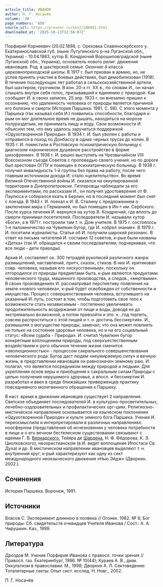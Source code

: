 ```yaml
---
article_title: ИВАНОВ
author: П. Г. Носачёв
volume: '20'
page_numbers: '656'
source_url: https://pravenc.ru/text/200491.html
downloaded_at: '2025-10-13T12:56:07Z'
---
```


Порфирий Корнеевич (20.02.1898, с. Ореховка Славяносербского у. Екатеринославской губ. (ныне Лутугинского р-на Луганской обл., Украина) - 10.04.1983, хутор В. Кондрючий Ворошиловградской (ныне Луганской) обл., Украина), основатель нового религ. движения ивановцев. Род. в шахтерской семье. Окончил 4 класса церковноприходской школы. В 1917 г. был призван в армию, но, не успев принять участия в боевых действиях, был демобилизован (1918). В течение последующих лет работал в сельскохозяйственной артели, был шахтером, грузчиком. В кон. 20-х гг. XX в., по словам И., он начал слышать внутри себя голос, призывавший к единению с природой. Как сообщает И. в своих записях, 25 апр. 1933 г. он внезапно пришел к осознанию, что удаленность человека от природы является причиной его болезни и смерти (История Паршека. 1991. С. 98). С этого момента у Паршека (так называл себя И.) появились способности, благодаря к-рым он мог длительное время не дышать, находиться на морозе полураздетым, не принимать пищу и воду. Свои возможности И. объяснял тем, что ему удалось заручиться поддержкой «Одухотворенной Природы». В 1934 г. И. был уволен с работы и отправился в поход по Донбассу в одних черных трусах до колен. В 1935 г. И. поместили в Ростовскую психиатрическую больницу с диагнозом «хроническое душевное расстройство в форме шизофрении». В 1936 г. И. решил выступить на Чрезвычайном VIII Всесоюзном съезде Советов с проповедью своего учения, но по дороге был арестован ОГПУ и помещен в психиатрическую больницу. В 1938 г. получил инвалидность 1-й группы без права на работу, после чего главным источником дохода И. стало «целительство». Во время Великой Отечественной войны И. оказался на оккупированной территории в Днепропетровске. Гитлеровцы наблюдали за его экспериментами, по рассказам И., он получил удостоверение от Ф. Паулюса и собирался ехать в Берлин, но в последний момент был снят с поезда. В 1943 г. И. поехал к И. В. Сталину с предложением о заключении мира с Германией, но был помещен в Ин-т им. Сербского. После курса лечения И. вернулся на хутор В. Кондрючий, где вплоть до смерти принимал посетителей. Последователи И. называли хутор «Боги», а в 1971 г. построили там т. н. Дом учителя. В 1975 г. состоялось 1-е паломничество на Чувилкин бугор, где И. «обрел знание». В 1979 г. И. посетили журналисты. Статьи об И. получили широкий резонанс. В ответ на письма читателей И. составил 12 советов, к-рые были названы «Детка» (так И. обращался к своим последователям, подчеркивая, что все люди - дети природы).

Архив И. составляет ок. 300 тетрадей рукописей различного жанра: размышлений, наставлений, притч, сказок, стихов. В них И. критиковал совр. человека, называя его «искусственным», поскольку он отгородился от природы предметами быта, к-рые являются продуктами человеческого труда, машинного производства, а следов., «мертвыми». В своих произведениях И. рассматривал перспективу появления на земле «нового человека», к-рый будет освобожден от собственности и имущества. Процесс совершенствования человека, вступившего на указанный И. путь, состоит в том, чтобы подготовить свое тело к возможности стать независимым - постепенно увеличивать продолжительность воздержания от пищи и воды, доводя ее до экстремально возможной, а потом превзойти и это: «...год терпеть, совсем распроститься с этой пищей и т. о. достичь бессмертия». И., размышляя о могуществе природы, замечал, что она может повлиять не только на состояние здоровья человека, но и на его социальный статус: «Всем судьба - Природа». И. считал Чувилкин бугор конкретным воплощением природы, под сверхъестественным воздействием к-рого обычное течение жизни сменится «эволюционноcтью» - процессом сакрального совершенствования человеческого рода. Бугор даст людям «неумираемую силу» и вечную жизнь, в представлении ивановцев он равнозначен земному раю. И. полагал, что является посредником между природой и людьми. Для укрепления основ веры и приобщения к сакральным силам Природы с целью получения нерушимого здоровья, а впосл. и бессмертия И. разработал и ввел в среде ближайших приверженцев практику повседневного молитвенного обращения к Паршеку.

В наст. время в движении ивановцев существует 2 направления. Светское объединяет последователей И. в культурно-просветительных, лечебно-оздоровительных и профилактических орг-циях. Религиозно-мистическое направление основывается на языческом поклонении «Одухотворенной Природе» и культе земного бога Паршека. Учение И. переосмыслили и интерпретировали в различных направлениях: ноосферном (представления об исчезновении у человека потребности в пище и о его вечном бестелесном существовании связывают с идеями Г. В. [Вернадского](https://pravenc.ru/text/Вернадского.html), Тейяра де [Шардена](https://pravenc.ru/text/Шардена.html), Н. Ф. Фёдорова, К. Э. Циолковского), неохристианском (в И. видят воплощение Ипостаси Св. Духа) и др. В мистическом направлении ивановцев выделяют т. н. внутренний круг, к-рый характеризуют как одну из сект международного неоязыческого движения «Нью Эйдж» (Дворкин. 2002.).

## Сочинения

История Паршека. Воронеж, 1991.

## Источники

Власов С. Эксперимент длинною в полвека // Огонек. 1982. № 8; Бог природы: Сб. свидетельств очевидцев Учителя Иванова / Сост.: А. А. Чирушкин. Каз., 1999.

## Литература

Дроздов М. Учение Порфирия Иванова с правосл. точки зрения // Правосл. газ. Екатеринбург, 1996. № 10(44); Кураев А. В., диак. Оккультизм в православии. М., 1998; Дворкин А. Л. Сектоведение: Тоталитарные секты: Опыт сист. исслед. Н. Новг., 2002.

П. Г. Носачёв

